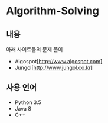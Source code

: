 # Algorithm-Solving

## 내용

아래 사이트들의 문제 풀이

- Algospot[http://www.algospot.com]
- Jungol[http://www.jungol.co.kr]

## 사용 언어

- Python 3.5
- Java 8
- C++
